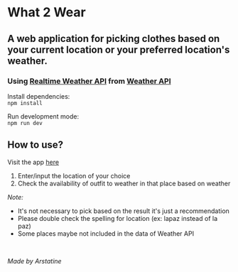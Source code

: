 # What 2 Wear

## A web application for picking clothes based on your current location or your preferred location's weather.

### Using [Realtime Weather API](https://www.weatherapi.com/docs/#apis-realtime) from [Weather API](https://www.weatherapi.com)

Install dependencies: <br>
`npm install`

Run development mode: <br>
`npm run dev`

## How to use?
Visit the app [here](https://what-2-wear.vercel.app/)
1. Enter/input the location of your choice
2. Check the availability of outfit to weather in that place based on weather

_Note:_ <br>
- It's not necessary to pick based on the result it's just a recommendation
- Please double check the spelling for location (ex: lapaz instead of la paz)
- Some places maybe not included in the data of Weather API
<br>

_Made by Arstatine_
